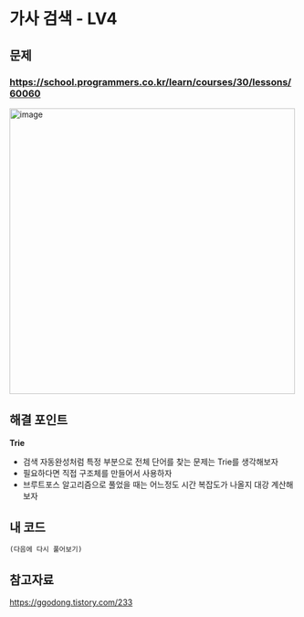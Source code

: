 # 가사 검색 - LV4

## 문제 
### https://school.programmers.co.kr/learn/courses/30/lessons/60060
<img width="500" alt="image" src="https://user-images.githubusercontent.com/72330884/188313492-44143aed-f28b-4c7a-979b-6a64e6294ddb.png">

## 해결 포인트
**Trie**
- 검색 자동완성처럼 특정 부분으로 전체 단어를 찾는 문제는 Trie를 생각해보자
- 필요하다면 직접 구조체를 만들어서 사용하자
- 브루트포스 알고리즘으로 풀었을 때는 어느정도 시간 복잡도가 나올지 대강 계산해보자

## 내 코드
```python
(다음에 다시 풀어보기)
```

## 참고자료   
https://ggodong.tistory.com/233

